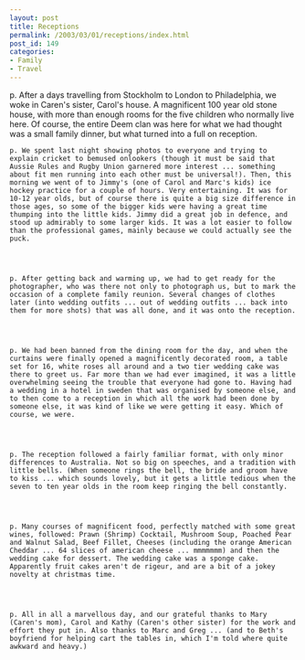 ```yaml
---
layout: post
title: Receptions
permalink: /2003/03/01/receptions/index.html
post_id: 149
categories: 
- Family
- Travel
---
```


p. After a days travelling from Stockholm to London to Philadelphia, we woke in Caren's sister, Carol's house. A magnificent 100 year old stone house, with more than enough rooms for the five children who normally live here. Of course, the entire Deem clan was here for what we had thought was a small family dinner, but what turned into a full on reception.




	p. We spent last night showing photos to everyone and trying to explain cricket to bemused onlookers (though it must be said that Aussie Rules and Rugby Union garnered more interest ... something about fit men running into each other must be universal!). Then, this morning we went of to Jimmy's (one of Carol and Marc's kids) ice hockey practice for a couple of hours. Very entertaining. It was for 10-12 year olds, but of course there is quite a big size difference in those ages, so some of the bigger kids were having a great time thumping into the little kids. Jimmy did a great job in defence, and stood up admirably to some larger kids. It was a lot easier to follow than the professional games, mainly because we could actually see the puck.




	p. After getting back and warming up, we had to get ready for the photographer, who was there not only to photograph us, but to mark the occasion of a complete family reunion. Several changes of clothes later (into wedding outfits ... out of wedding outfits ... back into them for more shots) that was all done, and it was onto the reception.




	p. We had been banned from the dining room for the day, and when the curtains were finally opened a magnificently decorated room, a table set for 16, white roses all around and a two tier wedding cake was there to greet us. Far more than we had ever imagined, it was a little overwhelming seeing the trouble that everyone had gone to. Having had a wedding in a hotel in sweden that was organised by someone else, and to then come to a reception in which all the work had been done by someone else, it was kind of like we were getting it easy. Which of course, we were.




	p. The reception followed a fairly familiar format, with only minor differences to Australia. Not so big on speeches, and a tradition with little bells. (When someone rings the bell, the bride and groom have to kiss ... which sounds lovely, but it gets a little tedious when the seven to ten year olds in the room keep ringing the bell constantly.




	p. Many courses of magnificent food, perfectly matched with some great wines, followed: Prawn (Shrimp) Cocktail, Mushroom Soup, Poached Pear and Walnut Salad, Beef Fillet, Cheeses (including the orange American Cheddar ... 64 slices of american cheese ... mmmmmmm) and then the wedding cake for dessert. The wedding cake was a sponge cake. Apparently fruit cakes aren't de rigeur, and are a bit of a jokey novelty at christmas time.




	p. All in all a marvellous day, and our grateful thanks to Mary (Caren's mom), Carol and Kathy (Caren's other sister) for the work and effort they put in. Also thanks to Marc and Greg ... (and to Beth's boyfriend for helping cart the tables in, which I'm told where quite awkward and heavy.)

